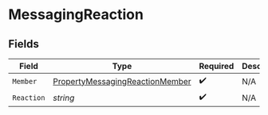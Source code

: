 # MessagingReaction


## Fields

| Field                                                                                         | Type                                                                                          | Required                                                                                      | Description                                                                                   |
| --------------------------------------------------------------------------------------------- | --------------------------------------------------------------------------------------------- | --------------------------------------------------------------------------------------------- | --------------------------------------------------------------------------------------------- |
| `Member`                                                                                      | [PropertyMessagingReactionMember](../../Models/Components/PropertyMessagingReactionMember.md) | :heavy_check_mark:                                                                            | N/A                                                                                           |
| `Reaction`                                                                                    | *string*                                                                                      | :heavy_check_mark:                                                                            | N/A                                                                                           |